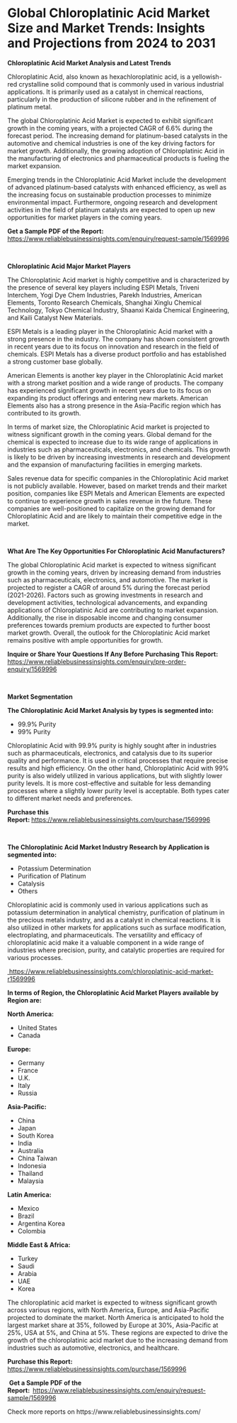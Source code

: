 <p><h1>Global Chloroplatinic Acid Market Size and Market Trends: Insights and Projections from 2024 to 2031</h1></p><p><strong>Chloroplatinic Acid Market Analysis and Latest Trends</strong></p>
<p><p>Chloroplatinic Acid, also known as hexachloroplatinic acid, is a yellowish-red crystalline solid compound that is commonly used in various industrial applications. It is primarily used as a catalyst in chemical reactions, particularly in the production of silicone rubber and in the refinement of platinum metal.</p><p>The global Chloroplatinic Acid Market is expected to exhibit significant growth in the coming years, with a projected CAGR of 6.6% during the forecast period. The increasing demand for platinum-based catalysts in the automotive and chemical industries is one of the key driving factors for market growth. Additionally, the growing adoption of Chloroplatinic Acid in the manufacturing of electronics and pharmaceutical products is fueling the market expansion.</p><p>Emerging trends in the Chloroplatinic Acid Market include the development of advanced platinum-based catalysts with enhanced efficiency, as well as the increasing focus on sustainable production processes to minimize environmental impact. Furthermore, ongoing research and development activities in the field of platinum catalysts are expected to open up new opportunities for market players in the coming years.</p></p>
<p><strong>Get a Sample PDF of the Report:&nbsp;</strong> <a href="https://www.reliablebusinessinsights.com/enquiry/request-sample/1569996">https://www.reliablebusinessinsights.com/enquiry/request-sample/1569996</a></p>
<p>&nbsp;</p>
<p><strong>Chloroplatinic Acid Major Market Players</strong></p>
<p><p>The Chloroplatinic Acid market is highly competitive and is characterized by the presence of several key players including ESPI Metals, Triveni Interchem, Yogi Dye Chem Industries, Parekh Industries, American Elements, Toronto Research Chemicals, Shanghai Xinglu Chemical Technology, Tokyo Chemical Industry, Shaanxi Kaida Chemical Engineering, and Kaili Catalyst New Materials.</p><p>ESPI Metals is a leading player in the Chloroplatinic Acid market with a strong presence in the industry. The company has shown consistent growth in recent years due to its focus on innovation and research in the field of chemicals. ESPI Metals has a diverse product portfolio and has established a strong customer base globally.</p><p>American Elements is another key player in the Chloroplatinic Acid market with a strong market position and a wide range of products. The company has experienced significant growth in recent years due to its focus on expanding its product offerings and entering new markets. American Elements also has a strong presence in the Asia-Pacific region which has contributed to its growth.</p><p>In terms of market size, the Chloroplatinic Acid market is projected to witness significant growth in the coming years. Global demand for the chemical is expected to increase due to its wide range of applications in industries such as pharmaceuticals, electronics, and chemicals. This growth is likely to be driven by increasing investments in research and development and the expansion of manufacturing facilities in emerging markets.</p><p>Sales revenue data for specific companies in the Chloroplatinic Acid market is not publicly available. However, based on market trends and their market position, companies like ESPI Metals and American Elements are expected to continue to experience growth in sales revenue in the future. These companies are well-positioned to capitalize on the growing demand for Chloroplatinic Acid and are likely to maintain their competitive edge in the market.</p></p>
<p>&nbsp;</p>
<p><strong>What Are The Key Opportunities For Chloroplatinic Acid Manufacturers?</strong></p>
<p><p>The global Chloroplatinic Acid market is expected to witness significant growth in the coming years, driven by increasing demand from industries such as pharmaceuticals, electronics, and automotive. The market is projected to register a CAGR of around 5% during the forecast period (2021-2026). Factors such as growing investments in research and development activities, technological advancements, and expanding applications of Chloroplatinic Acid are contributing to market expansion. Additionally, the rise in disposable income and changing consumer preferences towards premium products are expected to further boost market growth. Overall, the outlook for the Chloroplatinic Acid market remains positive with ample opportunities for growth.</p></p>
<p><strong>Inquire or Share Your Questions If Any Before Purchasing This Report:</strong> <a href="https://www.reliablebusinessinsights.com/enquiry/pre-order-enquiry/1569996">https://www.reliablebusinessinsights.com/enquiry/pre-order-enquiry/1569996</a></p>
<p>&nbsp;</p>
<p><strong>Market Segmentation</strong></p>
<p><strong>The Chloroplatinic Acid Market Analysis by types is segmented into:</strong></p>
<p><ul><li>99.9% Purity</li><li>99% Purity</li></ul></p>
<p><p>Chloroplatinic Acid with 99.9% purity is highly sought after in industries such as pharmaceuticals, electronics, and catalysis due to its superior quality and performance. It is used in critical processes that require precise results and high efficiency. On the other hand, Chloroplatinic Acid with 99% purity is also widely utilized in various applications, but with slightly lower purity levels. It is more cost-effective and suitable for less demanding processes where a slightly lower purity level is acceptable. Both types cater to different market needs and preferences.</p></p>
<p><strong>Purchase this Report:&nbsp;</strong><a href="https://www.reliablebusinessinsights.com/purchase/1569996">https://www.reliablebusinessinsights.com/purchase/1569996</a></p>
<p>&nbsp;</p>
<p><strong>The Chloroplatinic Acid Market Industry Research by Application is segmented into:</strong></p>
<p><ul><li>Potassium Determination</li><li>Purification of Platinum</li><li>Catalysis</li><li>Others</li></ul></p>
<p><p>Chloroplatinic acid is commonly used in various applications such as potassium determination in analytical chemistry, purification of platinum in the precious metals industry, and as a catalyst in chemical reactions. It is also utilized in other markets for applications such as surface modification, electroplating, and pharmaceuticals. The versatility and efficacy of chloroplatinic acid make it a valuable component in a wide range of industries where precision, purity, and catalytic properties are required for various processes.</p></p>
<p><a href="https://www.reliablebusinessinsights.com/chloroplatinic-acid-market-r1569996">&nbsp;https://www.reliablebusinessinsights.com/chloroplatinic-acid-market-r1569996</a></p>
<p><strong>In terms of Region, the Chloroplatinic Acid Market Players available by Region are:</strong></p>
<p>
    <p> <strong> North America: </strong>
        <ul>
            <li>United States</li>
            <li>Canada</li>
        </ul>
        </p> 
    <p> <strong> Europe: </strong>
        <ul>
            <li>Germany</li>
            <li>France</li>
            <li>U.K.</li>
            <li>Italy</li>
            <li>Russia</li>
        </ul>
        </p> 
    <p> <strong> Asia-Pacific: </strong>
        <ul>
            <li>China</li>
            <li>Japan</li>
            <li>South Korea</li>
            <li>India</li>
            <li>Australia</li>
            <li>China Taiwan</li>
            <li>Indonesia</li>
            <li>Thailand</li>
            <li>Malaysia</li>
        </ul>
        </p> 
    <p> <strong> Latin America: </strong>
        <ul>
            <li>Mexico</li>
            <li>Brazil</li>
            <li>Argentina Korea</li>
            <li>Colombia</li>
        </ul>
        </p> 
    <p> <strong> Middle East & Africa: </strong>
        <ul>
            <li>Turkey</li>
            <li>Saudi</li>
            <li>Arabia</li>
            <li>UAE</li>
            <li>Korea</li>
        </ul>
    </p>
    </p>
<p><p>The chloroplatinic acid market is expected to witness significant growth across various regions, with North America, Europe, and Asia-Pacific projected to dominate the market. North America is anticipated to hold the largest market share at 35%, followed by Europe at 30%, Asia-Pacific at 25%, USA at 5%, and China at 5%. These regions are expected to drive the growth of the chloroplatinic acid market due to the increasing demand from industries such as automotive, electronics, and healthcare.</p></p>
<p><strong>Purchase this Report: </strong><a href="https://www.reliablebusinessinsights.com/purchase/1569996">https://www.reliablebusinessinsights.com/purchase/1569996</a></p>
<p>&nbsp;<strong>Get a Sample PDF of the Report:&nbsp;&nbsp;</strong><a href="https://www.reliablebusinessinsights.com/enquiry/request-sample/1569996">https://www.reliablebusinessinsights.com/enquiry/request-sample/1569996</a></p>
<p><strong></strong></p>
<p>Check more reports on https://www.reliablebusinessinsights.com/</p>